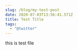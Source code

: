 ```yaml
---
slug: /blog/my-test-post
date: 2020-07-03T13:56:41.571Z
title: Test Title
tags:
  - "@twitter"
---
```

this is test file